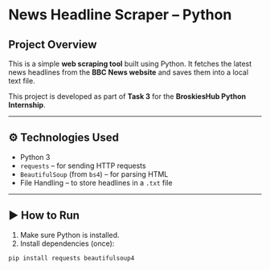 #  News Headline Scraper – Python

##  Project Overview
This is a simple **web scraping tool** built using Python. It fetches the latest news headlines from the **BBC News website** and saves them into a local text file.

This project is developed as part of **Task 3** for the **BroskiesHub Python Internship**.

---

## ⚙ Technologies Used
- Python 3
- `requests` – for sending HTTP requests
- `BeautifulSoup` (from `bs4`) – for parsing HTML
- File Handling – to store headlines in a `.txt` file

---

## ▶ How to Run

1. Make sure Python is installed.
2. Install dependencies (once):
```bash
pip install requests beautifulsoup4
